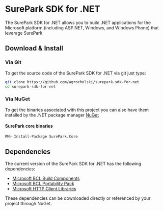 SurePark SDK for .NET
================

The SurePark SDK for .NET allows you to build .NET applications for the Microsoft platform (including ASP.NET, Windows, and Windows Phone) that leverage SurePark.

## Download & Install

### Via Git

To get the source code of the SurePark SDK for .NET via git just type:

```bash
git clone https://github.com/agrocholski/surepark-sdk-for-net
cd surepark-sdk-for-net
```

### Via NuGet

To get the binaries associated with this project you can also have them installed by the .NET package manager [NuGet](http://www.nuget.org)

#### SurePark core binaries
```bash
PM> Install-Package SurePark.Core
```
## Dependencies

The current version of the SurePark SDK for .NET has the following dependencies:

- [Microsoft BCL Build Components](https://www.nuget.org/packages/Microsoft.Bcl.Build)
- [Microsoft BCL Portability Pack](https://www.nuget.org/packages/Microsoft.Bcl)
- [Microsoft HTTP Client Libraries](https://www.nuget.org/packages/Microsoft.Net.Http/)

These dependencies can be downloaded directly or referenced by your project through NuGet.
